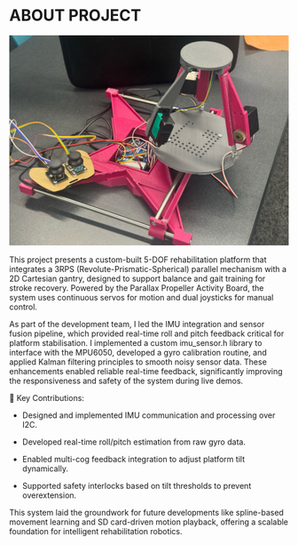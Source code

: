 # ABOUT PROJECT

![Image of Prototype](full_system.jpg)


This project presents a custom-built 5-DOF rehabilitation platform that integrates a 3RPS (Revolute-Prismatic-Spherical) parallel mechanism with a 2D Cartesian gantry, designed to support balance and gait training for stroke recovery. Powered by the Parallax Propeller Activity Board, the system uses continuous servos for motion and dual joysticks for manual control.

As part of the development team, I led the IMU integration and sensor fusion pipeline, which provided real-time roll and pitch feedback critical for platform stabilisation. I implemented a custom imu_sensor.h library to interface with the MPU6050, developed a gyro calibration routine, and applied Kalman filtering principles to smooth noisy sensor data. These enhancements enabled reliable real-time feedback, significantly improving the responsiveness and safety of the system during live demos.

🔧 Key Contributions:

+ Designed and implemented IMU communication and processing over I2C.

+ Developed real-time roll/pitch estimation from raw gyro data.

+ Enabled multi-cog feedback integration to adjust platform tilt dynamically.

+ Supported safety interlocks based on tilt thresholds to prevent overextension.

This system laid the groundwork for future developments like spline-based movement learning and SD card-driven motion playback, offering a scalable foundation for intelligent rehabilitation robotics.

